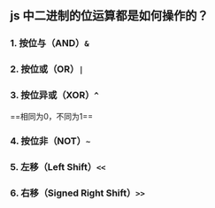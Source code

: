 ## js 中二进制的位运算都是如何操作的？

### 1. **按位与（AND）`&`**

### 2. **按位或（OR）`|`**

### 3. **按位异或（XOR）`^`**
==相同为0，不同为1==
### 4. **按位非（NOT）`~`**

### 5. **左移（Left Shift）`<<`**

### 6. **右移（Signed Right Shift）`>>`**
